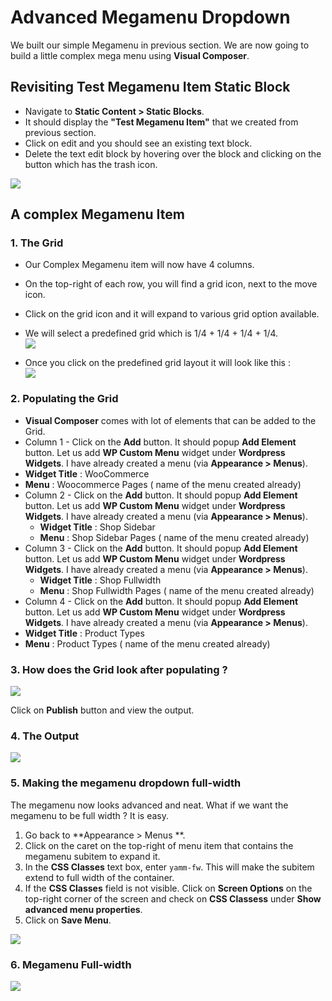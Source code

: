 # Advanced Megamenu Dropdown

We built our simple Megamenu in previous section. We are now going to build a little complex mega menu using **Visual Composer**.

## Revisiting Test Megamenu Item Static Block

* Navigate to **Static Content > Static Blocks**.
* It should display the **"Test Megamenu Item"** that we created from previous section.
* Click on edit and you should see an existing text block.
* Delete the text edit block by hovering over the block and clicking on the button which has the trash icon.

![](http://transvelo.github.io/docs/sportexx/images/edit-test-megamenu-item.png)

## A complex Megamenu Item

### 1. The Grid

* Our Complex Megamenu item will now have 4 columns.
* On the top-right of each row, you will find a grid icon, next to the move icon.
* Click on the grid icon and it will expand to various grid option available.
* We will select a predefined grid which is 1/4 + 1/4 + 1/4 + 1/4. <br/>![](http://transvelo.github.io/docs/sportexx/images/vc-four-column-grid.png)

* Once you click on the predefined grid layout it will look like this :<br/>![](http://transvelo.github.io/docs/sportexx/images/vc-four-col-grid-on-selection.png)



### 2. Populating the Grid

* **Visual Composer** comes with lot of elements that can be added to the Grid.
* Column 1 - Click on the **Add** button. It should popup **Add Element** button. Let us add **WP Custom Menu** widget under **Wordpress Widgets**. I have already created a menu (via **Appearance > Menus**).
 * **Widget Title** : WooCommerce
 * **Menu** : Woocommerce Pages ( name of the menu created already)
* Column 2 - Click on the **Add** button. It should popup **Add Element** button. Let us add **WP Custom Menu** widget under **Wordpress Widgets**. I have already created a menu (via **Appearance > Menus**).
  * **Widget Title** : Shop Sidebar
  * **Menu** : Shop Sidebar Pages ( name of the menu created already)
* Column 3 - Click on the **Add** button. It should popup **Add Element** button. Let us add **WP Custom Menu** widget under **Wordpress Widgets**. I have already created a menu (via **Appearance > Menus**).
  * **Widget Title** : Shop Fullwidth
  * **Menu** : Shop Fullwidth Pages ( name of the menu created already)
* Column 4 - Click on the **Add** button. It should popup **Add Element** button. Let us add **WP Custom Menu** widget under **Wordpress Widgets**. I have already created a menu (via **Appearance > Menus**).
 * **Widget Title** : Product Types
 * **Menu** : Product Types ( name of the menu created already)

### 3. How does the Grid look after populating ?

![](http://transvelo.github.io/docs/sportexx/images/vc-megamenu-backend-editor.png)

Click on **Publish** button and view the output.

### 4. The Output

![](http://transvelo.github.io/docs/sportexx/images/vc-megamenu-advanced.png)

### 5. Making the megamenu dropdown full-width

The megamenu now looks advanced and neat. What if we want the megamenu to be full width ? It is easy.

1. Go back to **Appearance > Menus **.
2. Click on the caret on the top-right of menu item that contains the megamenu subitem to expand it.
3. In the **CSS Classes** text box, enter `yamm-fw`. This will make the subitem extend to full width of the container.
4. If the **CSS Classes** field is not visible. Click on **Screen Options** on the top-right corner of the screen and check on **CSS Classess** under **Show advanced menu properties**.
4. Click on **Save Menu**.

![](http://transvelo.github.io/docs/sportexx/images/yamm-fw.png)

### 6. Megamenu Full-width

![](http://transvelo.github.io/docs/sportexx/images/yamm-fw-output.png)


